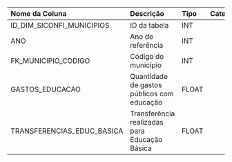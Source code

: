 | Nome da Coluna             | Descrição                                     | Tipo   | Categorias   | Observação    |
|:---------------------------|:----------------------------------------------|:-------|:-------------|:--------------|
| ID_DIM_SICONFI_MUNICIPIOS  | ID da tabela                                  | INT    |              |               |
| ANO                        | Ano de referência                             | INT    |              |               |
| FK_MUNICIPIO_CODIGO        | Código do município                           | INT    |              |               |
| GASTOS_EDUCACAO            | Quantidade de gastos públicos com educação    | FLOAT  |              |               |
| TRANSFERENCIAS_EDUC_BASICA | Transferência realizadas para Educação Básica | FLOAT  |              |               |